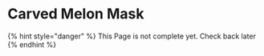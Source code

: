 # Carved Melon Mask

{% hint style="danger" %}
This Page is not complete yet. Check back later
{% endhint %}

